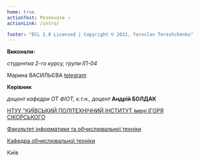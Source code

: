 ```yaml
---
home: true
actionText: Розпочати →
actionLink: /intro/

footer: "ECL 2.0 Licensed | Copyright © 2021, Yaroslav Tereshchenko"
---
```



**Виконали:**

*студентка 2-го курсу, групи ІП-04*<span padding-right:5em></span>



Марина ВАСИЛЬЄВА [telegram](https://t.me/Sprigtrap)
<br>


**Керівник**

*доцент кафедри ОТ ФІОТ, к.т.н., доцент*<span padding-right:5em></span> **Андрій БОЛДАК**

[НТУУ "КИЇВСЬКИЙ ПОЛІТЕХНІЧНИЙ ІНСТИТУТ імені ІГОРЯ СІКОРСЬКОГО](https://kpi.ua/)

[Факультет інформатики та обчислювальної техніки](https://fiot.kpi.ua/)

[Кафедра обчислювальної техніки](https://comsys.kpi.ua/)

Київ
